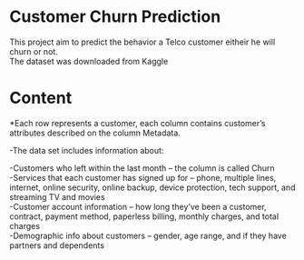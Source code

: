 # Customer Churn Prediction 
 
This project aim to predict the behavior a Telco customer eitheir he will churn or not.</br>
The dataset was downloaded from Kaggle</br>

# Content
*Each row represents a customer, each column contains customer’s attributes described on the column Metadata.</br>

-The data set includes information about:</br>

-Customers who left within the last month – the column is called Churn</br>
-Services that each customer has signed up for – phone, multiple lines, internet, online security, online backup, device protection, tech support, and streaming TV and movies</br>
-Customer account information – how long they’ve been a customer, contract, payment method, paperless billing, monthly charges, and total charges</br>
-Demographic info about customers – gender, age range, and if they have partners and dependents</br>

